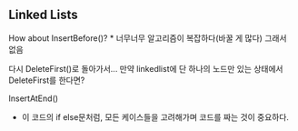 ## Linked Lists
How about InsertBefore()?
	* 너무너무 알고리즘이 복잡하다(바꿀 게 많다) 그래서 없음

다시 DeleteFirst()로 돌아가서...
만약 linkedlist에 단 하나의 노드만 있는 상태에서 DeleteFirst를 한다면?

InsertAtEnd()
* 이 코드의 if else문처럼, 모든 케이스들을 고려해가며 코드를 짜는 것이 중요하다.